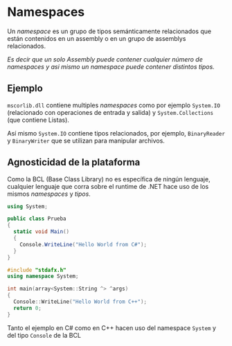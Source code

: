 # Namespaces

Un _namespace_ es un grupo de tipos semánticamente relacionados que están contenidos en un assembly o en un grupo de assemblys relacionados.

_Es decir que un solo Assembly puede contener cualquier número de namespaces y asi mismo un namespace puede contener distintos tipos._

## Ejemplo

`mscorlib.dll` contiene multiples _namespaces_ como por ejemplo `System.IO` (relacionado con operaciones de entrada y salida) y `System.Collections` (que contiene Listas).

Así mismo `System.IO` contiene tipos relacionados, por ejemplo, `BinaryReader` y `BinaryWriter` que se utilizan para manipular archivos.

## Agnosticidad de la plataforma

Como la BCL (Base Class Library) no es específica de ningún lenguaje, cualquier lenguaje que corra sobre el runtime de .NET hace uso de los mismos _namespaces_ y _tipos_.

```cs
using System;

public class Prueba
{
  static void Main()
  {
    Console.WriteLine("Hello World from C#");
  }
}
```

```cpp
#include "stdafx.h"
using namespace System;

int main(array<System::String ^> ^args)
{
  Console::WriteLine("Hello World from C++");
  return 0;
}
```

Tanto el ejemplo en C# como en C++ hacen uso del namespace `System` y del tipo `Console` de la BCL
